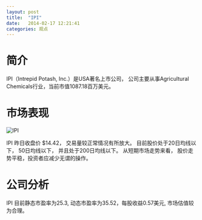 ```yaml
---
layout: post
title:  "IPI"
date:   2014-02-17 12:21:41
categories: 观点
---
```


# 简介
IPI（Intrepid Potash, Inc.）是USA著名上市公司，
公司主要从事Agricultural Chemicals行业，当前市值1087.18百万美元。

# 市场表现

![IPI](http://finviz.com/chart.ashx?t=IPI&ty=c&ta=1&p=d&s=l)

IPI 昨日收盘价 $14.42，
交易量较正常情况有所放大。
目前股价处于20日均线以下，
50日均线以下，
并且处于200日均线以下。
从短期市场走势来看，
股价走势平稳，投资者应减少无谓的操作。

# 公司分析
IPI 目前静态市盈率为25.3, 动态市盈率为35.52，每股收益0.57美元,
市场估值较为合理。
